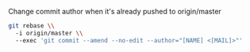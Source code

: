 
Change commit author when it's already pushed to origin/master

```bash
git rebase \\
  -i origin/master \\
  --exec 'git commit --amend --no-edit --author="[NAME] <[MAIL]>"'
```
